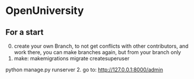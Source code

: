 # OpenUniversity

## For a start
  0. create your own Branch, to not get conflicts with other contributors, and work there, you        can make branches again, but from your branch only
  1. make:
     makemigrations
     migrate
     createsuperuser


python manage.py runserver
  2. go to:
      http://127.0.0.1:8000/admin
  

